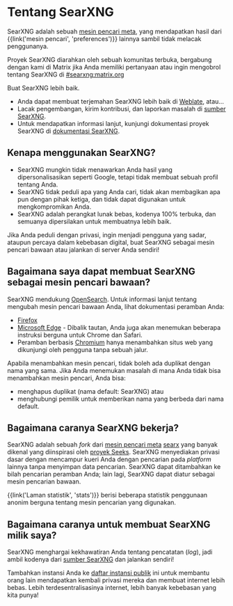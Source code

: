 # Tentang SearXNG

SearXNG adalah sebuah [mesin pencari meta], yang mendapatkan hasil dari
{{link('mesin pencari', 'preferences')}} lainnya sambil tidak melacak
penggunanya.

Proyek SearXNG diarahkan oleh sebuah komunitas terbuka, bergabung dengan kami di
Matrix jika Anda memiliki pertanyaan atau ingin mengobrol tentang SearXNG di
[#searxng:matrix.org]

Buat SearXNG lebih baik.

- Anda dapat membuat terjemahan SearXNG lebih baik di [Weblate], atau...
- Lacak pengembangan, kirim kontribusi, dan laporkan masalah di [sumber
  SearXNG].
- Untuk mendapatkan informasi lanjut, kunjungi dokumentasi proyek SearXNG di
  [dokumentasi SearXNG].

## Kenapa menggunakan SearXNG?

- SearXNG mungkin tidak menawarkan Anda hasil yang dipersonalisasikan seperti
  Google, tetapi tidak membuat sebuah profil tentang Anda.
- SearXNG tidak peduli apa yang Anda cari, tidak akan membagikan apa pun dengan
  pihak ketiga, dan tidak dapat digunakan untuk mengkompromikan Anda.
- SearXNG adalah perangkat lunak bebas, kodenya 100% terbuka, dan semuanya
  dipersilakan untuk membuatnya lebih baik.

Jika Anda peduli dengan privasi, ingin menjadi pengguna yang sadar, ataupun
percaya dalam kebebasan digital, buat SearXNG sebagai mesin pencari bawaan atau
jalankan di server Anda sendiri!

## Bagaimana saya dapat membuat SearXNG sebagai mesin pencari bawaan?

SearXNG mendukung [OpenSearch].  Untuk informasi lanjut tentang mengubah mesin
pencari bawaan Anda, lihat dokumentasi peramban Anda:

- [Firefox]
- [Microsoft Edge] - Dibalik tautan, Anda juga akan menemukan beberapa instruksi
  berguna untuk Chrome dan Safari.
- Peramban berbasis [Chromium] hanya menambahkan situs web yang dikunjungi oleh
  pengguna tanpa sebuah jalur.

Apabila menambahkan mesin pencari, tidak boleh ada duplikat dengan nama yang
sama.  Jika Anda menemukan masalah di mana Anda tidak bisa menambahkan mesin
pencari, Anda bisa:

- menghapus duplikat (nama default: SearXNG) atau
- menghubungi pemilik untuk memberikan nama yang berbeda dari nama default.

## Bagaimana caranya SearXNG bekerja?

SearXNG adalah sebuah *fork* dari [mesin pencari meta] [searx] yang banyak
dikenal yang diinspirasi oleh [proyek Seeks].  SearXNG menyediakan privasi dasar
dengan mencampur kueri Anda dengan pencarian pada *platform* lainnya tanpa
menyimpan data pencarian.  SearXNG dapat ditambahkan ke bilah pencarian peramban
Anda; lain lagi, SearXNG dapat diatur sebagai mesin pencarian bawaan.

{{link('Laman statistik', 'stats')}} berisi beberapa statistik penggunaan anonim
berguna tentang mesin pencarian yang digunakan.

## Bagaimana caranya untuk membuat SearXNG milik saya?

SearXNG menghargai kekhawatiran Anda tentang pencatatan (*log*), jadi ambil
kodenya dari [sumber SearXNG] dan jalankan sendiri!

Tambahkan instansi Anda ke [daftar instansi
publik]({{get_setting('brand.public_instances')}}) ini untuk membantu orang lain
mendapatkan kembali privasi mereka dan membuat internet lebih bebas.  Lebih
terdesentralisasinya internet, lebih banyak kebebasan yang kita punya!


[sumber SearXNG]: {{GIT_URL}}
[#searxng:matrix.org]: https://matrix.to/#/#searxng:matrix.org
[dokumentasi SearXNG]: {{get_setting('brand.docs_url')}}
[searx]: https://github.com/searx/searx
[mesin pencari meta]: https://id.wikipedia.org/wiki/Mesin_pencari_web#Mesin_Pencari_dan_Mesin_Pencari-meta
[Weblate]: https://weblate.bubu1.eu/projects/searxng/
[proyek Seeks]: https://beniz.github.io/seeks/
[OpenSearch]: https://github.com/dewitt/opensearch/blob/master/opensearch-1-1-draft-6.md
[Firefox]: https://support.mozilla.org/id/kb/add-or-remove-search-engine-firefox
[Microsoft Edge]: https://support.microsoft.com/id-id/microsoft-edge/ubah-mesin-pencarian-default-anda-f863c519-5994-a8ed-6859-00fbc123b782
[Chromium]: https://www.chromium.org/tab-to-search
